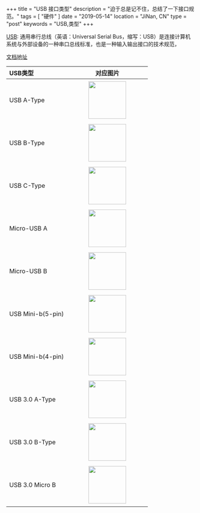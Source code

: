 +++
title = "USB 接口类型"
description = "迫于总是记不住，总结了一下接口规范。"
tags = [ "硬件" ]
date = "2019-05-14"
location = "JiNan, CN"
type = "post"
keywords = "USB,类型"
+++

[USB](https://zh.wikipedia.org/wiki/%E7%A7%BB%E5%8A%A8%E8%AE%BE%E5%A4%87): 通用串行总线（英语：Universal Serial Bus，缩写：USB）是连接计算机系统与外部设备的一种串口总线标准，也是一种输入输出接口的技术规范，

[文档地址](https://www.cablestogo.com/learning/connector-guides/usb)

|   USB类型       |     对应图片      |
|   :----------- |     :----------: |
|   USB A-Type   |    <img src="https://cablestogo-909a.kxcdn.com/static/content/common/images/learning/connector-guides/usb/450/usb-atype-m-c.5cfb3840.jpg" style="width: 100px; height: 100px; margin: 4px 50px"> |
|   USB B-Type   |    <img src="https://cablestogo-909a.kxcdn.com/static/content/common/images/learning/connector-guides/usb/450/usb-btype-m-c.cd367db7.jpg" style="width: 100px; height: 100px; margin: 4px 50px"> |
|   USB C-Type   |    <img src="https://cablestogo-909a.kxcdn.com/static/content/common/images/learning/connector-guides/usb/450/usb-ctype-m-c.034213be.jpg" style="width: 100px; height: 100px; margin: 4px 50px"> |
|   Micro-USB A   |    <img src="https://cablestogo-909a.kxcdn.com/static/content/common/images/learning/connector-guides/usb/450/micro-usb-atype-m-c.80dea5ad.jpg" style="width: 100px; height: 100px; margin: 4px 50px"> |
|   Micro-USB B   |    <img src="https://cablestogo-909a.kxcdn.com/static/content/common/images/learning/connector-guides/usb/450/micro-usb-btype-m-c.043538ac.jpg" style="width: 100px; height: 100px; margin: 4px 50px"> |
|   USB Mini-b(5-pin)   |    <img src="https://cablestogo-909a.kxcdn.com/static/content/common/images/learning/connector-guides/usb/450/usb-minib-5pin-m-c.4680c215.jpg" style="width: 100px; height: 100px; margin: 4px 50px"> |
|   USB Mini-b(4-pin)   |    <img src="https://cablestogo-909a.kxcdn.com/static/content/common/images/learning/connector-guides/usb/450/usb-minib-4pin-m-c.c53efd2e.jpg" style="width: 100px; height: 100px; margin: 4px 50px"> |
|   USB 3.0 A-Type   |    <img src="https://cablestogo-909a.kxcdn.com/static/content/common/images/learning/connector-guides/usb/450/usb-3-atype-m-c.db4b424f.jpg" style="width: 100px; height: 100px; margin: 4px 50px"> |
|   USB 3.0 B-Type   |    <img src="https://cablestogo-909a.kxcdn.com/static/content/common/images/learning/connector-guides/usb/450/usb-3-btype-m-c.025aadf9.jpg" style="width: 100px; height: 100px; margin: 4px 50px"> |
|   USB 3.0 Micro B   |    <img src="https://cablestogo-909a.kxcdn.com/static/content/common/images/learning/connector-guides/usb/450/usb-3-micro-b-m-c.6fb74585.jpg" style="width: 100px; height: 100px; margin: 4px 50px"> |